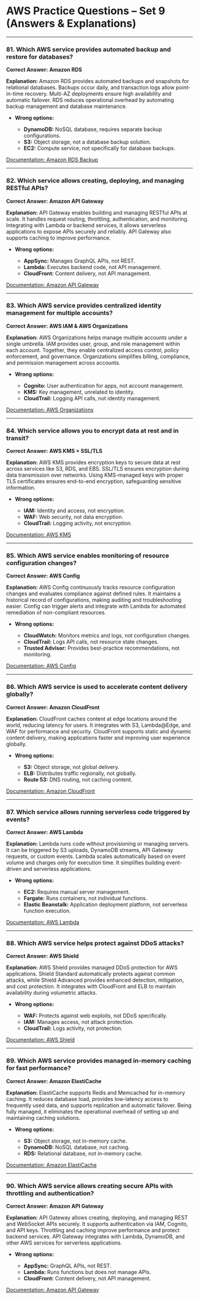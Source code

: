 # AWS Practice Questions – Set 9 (Answers & Explanations)

---

### 81. Which AWS service provides automated backup and restore for databases?

**Correct Answer:** **Amazon RDS**

**Explanation:**
Amazon RDS provides automated backups and snapshots for relational databases. Backups occur daily, and transaction logs allow point-in-time recovery. Multi-AZ deployments ensure high availability and automatic failover. RDS reduces operational overhead by automating backup management and database maintenance.

* **Wrong options:**

  * **DynamoDB:** NoSQL database, requires separate backup configurations.
  * **S3:** Object storage, not a database backup solution.
  * **EC2:** Compute service, not specifically for database backups.

[Documentation: Amazon RDS Backup](https://docs.aws.amazon.com/AmazonRDS/latest/UserGuide/USER_WorkingWithAutomatedBackups.html)

---

### 82. Which service allows creating, deploying, and managing RESTful APIs?

**Correct Answer:** **Amazon API Gateway**

**Explanation:**
API Gateway enables building and managing RESTful APIs at scale. It handles request routing, throttling, authentication, and monitoring. Integrating with Lambda or backend services, it allows serverless applications to expose APIs securely and reliably. API Gateway also supports caching to improve performance.

* **Wrong options:**

  * **AppSync:** Manages GraphQL APIs, not REST.
  * **Lambda:** Executes backend code, not API management.
  * **CloudFront:** Content delivery, not API management.

[Documentation: Amazon API Gateway](https://docs.aws.amazon.com/apigateway/)

---

### 83. Which AWS service provides centralized identity management for multiple accounts?

**Correct Answer:** **AWS IAM & AWS Organizations**

**Explanation:**
AWS Organizations helps manage multiple accounts under a single umbrella. IAM provides user, group, and role management within each account. Together, they enable centralized access control, policy enforcement, and governance. Organizations simplifies billing, compliance, and permission management across accounts.

* **Wrong options:**

  * **Cognito:** User authentication for apps, not account management.
  * **KMS:** Key management, unrelated to identity.
  * **CloudTrail:** Logging API calls, not identity management.

[Documentation: AWS Organizations](https://docs.aws.amazon.com/organizations/)

---

### 84. Which service allows you to encrypt data at rest and in transit?

**Correct Answer:** **AWS KMS + SSL/TLS**

**Explanation:**
AWS KMS provides encryption keys to secure data at rest across services like S3, RDS, and EBS. SSL/TLS ensures encryption during data transmission over networks. Using KMS-managed keys with proper TLS certificates ensures end-to-end encryption, safeguarding sensitive information.

* **Wrong options:**

  * **IAM:** Identity and access, not encryption.
  * **WAF:** Web security, not data encryption.
  * **CloudTrail:** Logging activity, not encryption.

[Documentation: AWS KMS](https://docs.aws.amazon.com/kms/)

---

### 85. Which AWS service enables monitoring of resource configuration changes?

**Correct Answer:** **AWS Config**

**Explanation:**
AWS Config continuously tracks resource configuration changes and evaluates compliance against defined rules. It maintains a historical record of configurations, making auditing and troubleshooting easier. Config can trigger alerts and integrate with Lambda for automated remediation of non-compliant resources.

* **Wrong options:**

  * **CloudWatch:** Monitors metrics and logs, not configuration changes.
  * **CloudTrail:** Logs API calls, not resource state changes.
  * **Trusted Advisor:** Provides best-practice recommendations, not monitoring.

[Documentation: AWS Config](https://docs.aws.amazon.com/config/)

---

### 86. Which AWS service is used to accelerate content delivery globally?

**Correct Answer:** **Amazon CloudFront**

**Explanation:**
CloudFront caches content at edge locations around the world, reducing latency for users. It integrates with S3, Lambda\@Edge, and WAF for performance and security. CloudFront supports static and dynamic content delivery, making applications faster and improving user experience globally.

* **Wrong options:**

  * **S3:** Object storage, not global delivery.
  * **ELB:** Distributes traffic regionally, not globally.
  * **Route 53:** DNS routing, not caching content.

[Documentation: Amazon CloudFront](https://docs.aws.amazon.com/AmazonCloudFront/latest/DeveloperGuide/Introduction.html)

---

### 87. Which service allows running serverless code triggered by events?

**Correct Answer:** **AWS Lambda**

**Explanation:**
Lambda runs code without provisioning or managing servers. It can be triggered by S3 uploads, DynamoDB streams, API Gateway requests, or custom events. Lambda scales automatically based on event volume and charges only for execution time. It simplifies building event-driven and serverless applications.

* **Wrong options:**

  * **EC2:** Requires manual server management.
  * **Fargate:** Runs containers, not individual functions.
  * **Elastic Beanstalk:** Application deployment platform, not serverless function execution.

[Documentation: AWS Lambda](https://docs.aws.amazon.com/lambda/)

---

### 88. Which AWS service helps protect against DDoS attacks?

**Correct Answer:** **AWS Shield**

**Explanation:**
AWS Shield provides managed DDoS protection for AWS applications. Shield Standard automatically protects against common attacks, while Shield Advanced provides enhanced detection, mitigation, and cost protection. It integrates with CloudFront and ELB to maintain availability during volumetric attacks.

* **Wrong options:**

  * **WAF:** Protects against web exploits, not DDoS specifically.
  * **IAM:** Manages access, not attack protection.
  * **CloudTrail:** Logs activity, not protection.

[Documentation: AWS Shield](https://docs.aws.amazon.com/waf/)

---

### 89. Which AWS service provides managed in-memory caching for fast performance?

**Correct Answer:** **Amazon ElastiCache**

**Explanation:**
ElastiCache supports Redis and Memcached for in-memory caching. It reduces database load, provides low-latency access to frequently used data, and supports replication and automatic failover. Being fully managed, it eliminates the operational overhead of setting up and maintaining caching solutions.

* **Wrong options:**

  * **S3:** Object storage, not in-memory cache.
  * **DynamoDB:** NoSQL database, not caching.
  * **RDS:** Relational database, not in-memory cache.

[Documentation: Amazon ElastiCache](https://docs.aws.amazon.com/AmazonElastiCache/)

---

### 90. Which AWS service allows creating secure APIs with throttling and authentication?

**Correct Answer:** **Amazon API Gateway**

**Explanation:**
API Gateway allows creating, deploying, and managing REST and WebSocket APIs securely. It supports authentication via IAM, Cognito, and API keys. Throttling and caching improve performance and protect backend services. API Gateway integrates with Lambda, DynamoDB, and other AWS services for serverless applications.

* **Wrong options:**

  * **AppSync:** GraphQL APIs, not REST.
  * **Lambda:** Runs functions but does not manage APIs.
  * **CloudFront:** Content delivery, not API management.

[Documentation: Amazon API Gateway](https://docs.aws.amazon.com/apigateway/)

